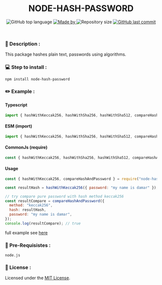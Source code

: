 <h1 align="center">
    NODE-HASH-PASSWORD
</h1>

<p align="center">
  <img alt="GitHub top language" src="https://img.shields.io/github/languages/top/damartripamungkas/node-hash-password?color=04D361&labelColor=000000">

  <a href="#">
    <img alt="Made by" src="https://img.shields.io/static/v1?label=made%20by&message=damartripamungkas&color=04D361&labelColor=000000">
  </a>
  
  <img alt="Repository size" src="https://img.shields.io/github/repo-size/damartripamungkas/node-hash-password?color=04D361&labelColor=000000">
  
  <a href="#">
    <img alt="GitHub last commit" src="https://img.shields.io/github/last-commit/damartripamungkas/node-hash-password?color=04D361&labelColor=000000">
  </a>
</p>

<br>

### 📖 Description :

This package hashes plain text, passwords using algorithms.

### 💻 Step to install :

```
npm install node-hash-password
```

### ✏️ Example :

#### Typescript

```javascript
import { hashWithKeccak256, hashWithSha256, hashWithSha512, compareHashAndPassword } from "node-hash-password";
```

#### ESM (import)

```javascript
import { hashWithKeccak256, hashWithSha256, hashWithSha512, compareHashAndPassword } from "node-hash-password";
```

#### CommonJs (require)

```javascript
const { hashWithKeccak256, hashWithSha256, hashWithSha512, compareHashAndPassword } = require("node-interval-return");
```

#### Usage

```javascript
const { hashWithKeccak256, compareHashAndPassword } = require("node-hash-password");

const resultHash = hashWithKeccak256({ password: "my name is damar" }); // 0x334700c8ae0754b6660291b12ae7b663531431bbab1ebc185a45ce31b344d927

// try compare pure password with hash method keccak256
const resultCompare = compareHashAndPassword({
  method: "keccak256",
  hash: resultHash,
  password: "my name is damar",
});
console.log(resultCompare); // true
```

full example see [here](./test)

### 🧾 Pre-Requisistes :

```
node.js
```

### 📝 License :

Licensed under the [MIT License](./LICENSE).

